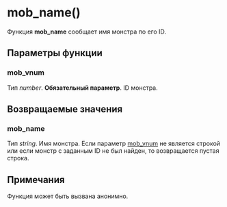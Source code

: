 # mob_name()
Функция **mob_name** сообщает имя монстра по его ID.

## Параметры функции
### mob_vnum
Тип *number*. **Обязательный параметр**. ID монстра.

## Возвращаемые значения
### mob_name
Тип *string*. Имя монстра. Если параметр [mob_vnum](#mob_vnum) не является строкой или если монстр с заданным ID не был найден, то возвращается пустая строка.

## Примечания
Функция может быть вызвана анонимно.